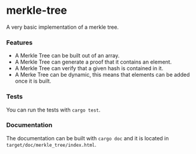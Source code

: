 # merkle-tree
A very basic implementation of a merkle tree.

### Features
* A Merkle Tree can be built out of an array.
* A Merkle Tree can generate a proof that it contains an element.
* A Merkle Tree can verify that a given hash is contained in it.
* A Merke Tree can be dynamic, this means that elements can be added once it is built.

### Tests
You can run the tests with `cargo test`.

### Documentation
The documentation can be built with `cargo doc` and it is located in `target/doc/merkle_tree/index.html`.
